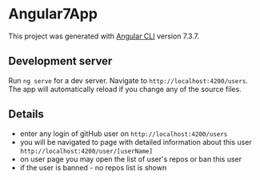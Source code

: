 # Angular7App

This project was generated with [Angular CLI](https://github.com/angular/angular-cli) version 7.3.7.

## Development server

Run `ng serve` for a dev server. Navigate to `http://localhost:4200/users`. The app will automatically reload if you change any of the source files.

## Details

- enter any login of gitHub user on `http://localhost:4200/users`
- you will be navigated to page with detailed information about this user `http://localhost:4200/user/[userName]`
- on user page you may open the list of user's repos or ban this user
- if the user is banned - no repos list is shown

